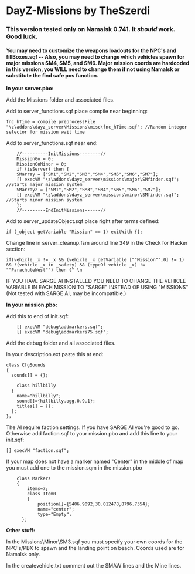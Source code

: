 DayZ-Missions by TheSzerdi
=============

<h3>This version tested only on Namalsk 0.741. It <i>should</i> work. Good luck.</h3>
<h4>You may need to customize the weapons loadouts for the NPC's and fillBoxes.sqf -- Also, you may need to change which vehicles spawn for major missions SM4, SM5, and SM6. Major mission coords are hardcoded in this version, you WILL need to change them if not using Namalsk or substitute the find safe pos function.</h4>

<b>In your server.pbo:</b>

Add the Missions folder and associated files.

Add to server_functions.sqf place compile near beginning:

    fnc_hTime = compile preprocessFile "\z\addons\dayz_server\Missions\misc\fnc_hTime.sqf"; //Random integer selector for mission wait time

Add to server_functions.sqf near end:

        //----------InitMissions--------//
        MissionGo = 0;
        MissionGoMinor = 0;
        if (isServer) then { 
        SMarray = ["SM1","SM2","SM3","SM4","SM5","SM6","SM7"];
        [] execVM "\z\addons\dayz_server\missions\major\SMfinder.sqf"; //Starts major mission system
    	SMarray2 = ["SM1","SM2","SM3","SM4","SM5","SM6","SM7"];
    	[] execVM "\z\addons\dayz_server\missions\minor\SMfinder.sqf"; //Starts minor mission system
        };
        //---------EndInitMissions------//

Add to server_updateObject.sqf place right after terms defined:

    if (_object getVariable "Mission" == 1) exitWith {};


Change line in server_cleanup.fsm around line 349 in the Check for Hacker section:

    if(vehicle _x != _x && (vehicle _x getVariable [""Mission"",0] != 1) && !(vehicle _x in _safety) && (typeOf vehicle _x) != ""ParachuteWest"") then {" \n

IF YOU HAVE SARGE AI INSTALLED YOU NEED TO CHANGE THE VEHICLE VARIABLE IN EACH MISSION TO "SARGE" INSTEAD OF USING "MISSIONS" (Not tested with SARGE AI, may be incompatible.)


<b>In your mission.pbo:</b>

Add this to end of init.sqf:

        [] execVM "debug\addmarkers.sqf";
        [] execVM "debug\addmarkers75.sqf";

Add the debug folder and all associated files.

In your description.ext paste this at end:

    class CfgSounds
    {
      sounds[] = {};
      
        class hillbilly
      {
        name="hillbilly";
        sound[]={hillbilly.ogg,0.9,1};
        titles[] = {};
      };
    };

The AI require faction settings. If you have SARGE AI you're good to go. Otherwise add faction.sqf to your mission.pbo and add this line to your init.sqf:

    [] execVM "faction.sqf";

If your map does not have a marker named "Center" in the middle of map you must add one to the mission.sqm in the mission.pbo

        class Markers
    	{
    		items=7;
    		class Item0
    		{
    			position[]={5406.9092,30.012478,8796.7354};
    			name="center";
    			type="Empty";
      	  };


<b>Other stuff:</b>

In the Missions\Minor\SM3.sqf you must specify your own coords for the NPC's/PBX to spawn and the landing point on beach. Coords used are for Namalsk only.

In the createvehicle.txt comment out the SMAW lines and the Mine lines.
